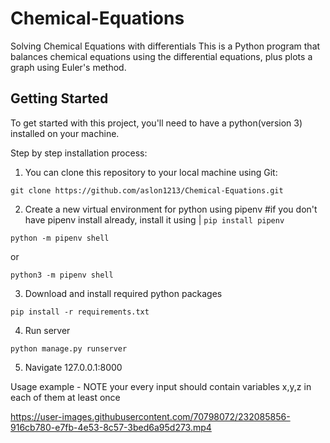 # Chemical-Equations
Solving Chemical Equations with differentials
This is a Python program that balances chemical equations using the differential equations, plus plots a graph using Euler's method.

## Getting Started

To get started with this project, you'll need to have a python(version 3) installed on your machine. 


Step by step installation process:
1. You can clone this repository to your local machine using Git:
```Git:
git clone https://github.com/aslon1213/Chemical-Equations.git
```
2. Create a new virtual environment for python using pipenv
#if you don't have pipenv install already, install it using | ```pip install pipenv```
```
python -m pipenv shell
```
or 
```
python3 -m pipenv shell
```
3. Download and install required python packages
```
pip install -r requirements.txt
```
4. Run server
```
python manage.py runserver
```
5. Navigate 127.0.0.1:8000


Usage example - NOTE your every input should contain variables x,y,z in each of them at least once


https://user-images.githubusercontent.com/70798072/232085856-916cb780-e7fb-4e53-8c57-3bed6a95d273.mp4


